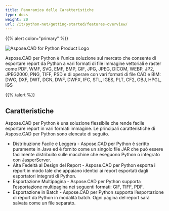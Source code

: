 ```yaml
---
title: Panoramica delle Caratteristiche
type: docs
weight: 20
url: /it/python-net/getting-started/features-overview/
---
```


{{% alert color="primary" %}}

![Aspose.CAD for Python Product Logo](/cad/_assets/home_4.png)

Aspose.CAD per Python è l'unica soluzione sul mercato che consente di esportare report da Python a vari formati di file immagine vettoriali e raster come PDF, WMF, SVG, EMF, BMP, GIF, JPG, JPEG, DICOM, WEBP, JP2, JPEG2000, PNG, TIFF, PSD e di operare con vari formati di file CAD e BIM: DWG, DXF, DWT, DGN, DWF, DWFX, IFC, STL, IGES, PLT, CF2, OBJ, HPGL, IGS

{{% /alert %}}

## Caratteristiche

Aspose.CAD per Python è una soluzione flessibile che rende facile esportare report in vari formati immagine. Le principali caratteristiche di Aspose.CAD per Python sono elencate di seguito.

- Distribuzione Facile e Leggera - Aspose.CAD per Python è scritto puramente in Java ed è fornito come un singolo file JAR che può essere facilmente distribuito sulle macchine che eseguono Python o integrato con JasperServer.
- Alta Fedeltà al Design del Report - Aspose.CAD per Python esporta i report in modo tale che appaiano identici ai report esportati dagli esportatori integrati di Python.
- Esportazione Multipagina - Aspose.CAD per Python supporta l’esportazione multipagina nei seguenti formati: GIF, TIFF, PDF.
- Esportazione in Batch - Aspose.CAD per Python supporta l’esportazione di report da Python in modalità batch. Ogni pagina del report sarà salvata come un file separato.
